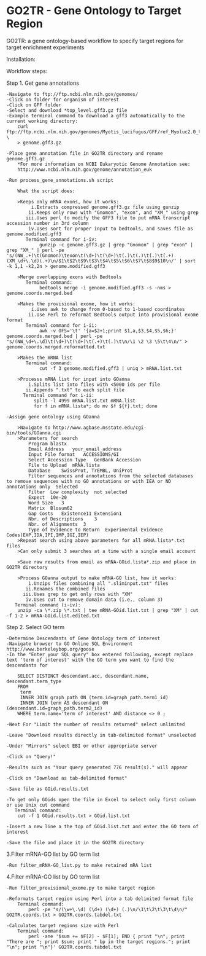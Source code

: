GO2TR - Gene Ontology to Target Region
=====

GO2TR: a gene ontology-based workflow to specify target regions for target enrichment experiments

Installation:


Workflow steps:

Step 1. Get gene annotations

    -Navigate to ftp://ftp.ncbi.nlm.nih.gov/genomes/
    -Click on folder for organism of interest
    -Click on GFF folder
    -Select and download *top_level.gff3.gz file
    -Example terminal command to download a gff3 automatically to the current working directory:
        curl ftp://ftp.ncbi.nlm.nih.gov/genomes/Myotis_lucifugus/GFF/ref_Myoluc2.0_top_level.gff3.gz \
        > genome.gff3.gz

    -Place gene annotation file in GO2TR directory and rename genome.gff3.gz
        *For more information on NCBI Eukaryotic Genome Annotation see:
        http://www.ncbi.nlm.nih.gov/genome/annotation_euk
        
    -Run process_gene_annotations.sh script
    
        What the script does:
    
        >Keeps only mRNA exons, how it works:
             i.Extracts compressed genome.gff3.gz file using gunzip
            ii.Keeps only rows with "Gnomon", "exon", and "XM_" using grep
           iii.Uses perl to modify the GFF3 file to put mRNA transcript accession number in 3rd column
            iv.Uses sort for proper input to bedtools, and saves file as genome.modified.gff3
           Terminal command for i-iv:
                gunzip -c genome.gff3.gz | grep "Gnomon" | grep "exon" | grep "XM_" | perl -pe 's/(NW_.+)\t(Gnomon)\texon\t(\d+)\t(\d+)\t(.)\t(.)\t(.)\t(.+)(XM_\d+\.\d)(.+)\n/$1\t$2\t$9\t$3\t$4\t$5\t$6\t$7\t$8$9$10\n/' | sort -k 1,1 -k2,2n > genome.modified.gff3

        >Merge overlapping exons with Bedtools
           Terminal command:
                bedtools merge -i genome.modified.gff3 -s -nms > genome.coords.merged.bed

        >Makes the provisional exome, how it works:
             i.Uses awk to change from 0-based to 1-based coordinates
            ii.Use Perl to reformat Bedtools output into provisional exome format
           Terminal command for i-ii:
                awk -v OFS='\t' '{a=$2+1;print $1,a,$3,$4,$5,$6;}' genome.coords.merged.bed | perl -pe "s/(NW_\d+\.\d)\t(\d+)\t(\d+)\t(.+)\t(.)\t\n/\1 \2 \3 \5\t\4\n/" > genome.coords.merged.reformatted.txt

        >Makes the mRNA list
           Terminal command:
                cut -f 3 genome.modified.gff3 | uniq > mRNA.list.txt

        >Processs mRNA list for input into GOanna
            i.Splits list into files with <5000 ids per file
           ii.Appends ".txt" to each split file
          Terminal command for i-ii:
              split -l 4999 mRNA.list.txt mRNA.list
              for f in mRNA.lista*; do mv $f ${f}.txt; done

    -Assign gene ontology using GOanna

        >Navigate to http://www.agbase.msstate.edu/cgi-bin/tools/GOanna.cgi
        >Parameters for search
            Program	blastx
            Email Address	your_email_address
            Input File format	ACCESSIONS/GI
            Select Accession Type	GenBank Accession
            File to Upload	mRNA.lista
            Database	SwissProt, TrEMBL, UniProt
            Filter sequences and annotations from the selected databases to remove sequences with no GO annotations or with IEA or ND annotations only	Selected
            Filter	Low complexity	not selected
            Expect	10e-20
            Word Size	3
            Matrix	Blosum62
            Gap Costs	Existence11 Extension1
            Nbr. of Descriptions	3
            Nbr. of Alignments	3
            Type of Evidence to Return	Experimental Evidence Codes(EXP,IDA,IPI,IMP,IGI,IEP)
        >Repeat search using above parameters for all mRNA.lista*.txt files
        >Can only submit 3 searches at a time with a single email account
        
        >Save raw results from email as mRNA-GOid.lista*.zip and place in GO2TR directory

        >Process GOanna output to make mRNA-GO list, how it works:
            i.Unzips files combining all ".sliminput.txt" files
           ii.Renames the combined files
          iii.Uses grep to get only rows with "XM"
           iv.Uses cut to remove domain data (i.e., column 3)
       Terminal command (i-iv):
        unzip -ca \*.zip \*.txt | tee mRNA-GOid.list.txt | grep "XM" | cut -f 1-2 > mRNA-GOid.list.edited.txt

Step 2. Select GO term

    -Determine Descendants of Gene Ontology term of interest
    -Navigate browser to GO Online SQL Environment	http://www.berkeleybop.org/goose
    -In the "Enter your SQL query" box entered following, except replace text 'term of interest' with the GO term you want to find the descendants for

        SELECT DISTINCT descendant.acc, descendant.name, descendant.term_type
        FROM
         term
         INNER JOIN graph_path ON (term.id=graph_path.term1_id)
         INNER JOIN term AS descendant ON (descendant.id=graph_path.term2_id)
        WHERE term.name='term of interest' AND distance <> 0 ;

    -Next For "Limit the number of results returned" select unlimited

    -Leave "Download results directly in tab-delimited format" unselected

    -Under "Mirrors" select EBI or other appropriate server

    -Click on "Query!"

    -Results such as "Your query generated 776 result(s)." will appear

    -Click on "Download as tab-delimited format"

    -Save file as GOid.results.txt

    -To get only GOids open the file in Excel to select only first column or use Unix cut command
       Terminal command:
        cut -f 1 GOid.results.txt > GOid.list.txt

    -Insert a new line a the top of GOid.list.txt and enter the GO term of interest

    -Save the file and place it in the GO2TR directory

3.Filter mRNA-GO list by GO term list

    -Run filter_mRNA-GO_list.py to make retained mRA list

4.Filter mRNA-GO list by GO term list

    -Run filter_provisional_exome.py to make target region

    -Reformats target region using Perl into a tab delimited format file
        Terminal command:
            perl -pe "s/(\w+\.\d) (\d+) (\d+) (.)\n/\1\t\2\t\3\t\4\n/" GO2TR.coords.txt > GO2TR.coords.tabdel.txt
    
    -Calculates target regions size with Perl
        Terminal command:
            perl -ane '$sum += $F[2] - $F[1]; END { print "\n"; print "There are "; print $sum; print " bp in the target regions."; print "\n"; print "\n"}' GO2TR.coords.tabdel.txt
